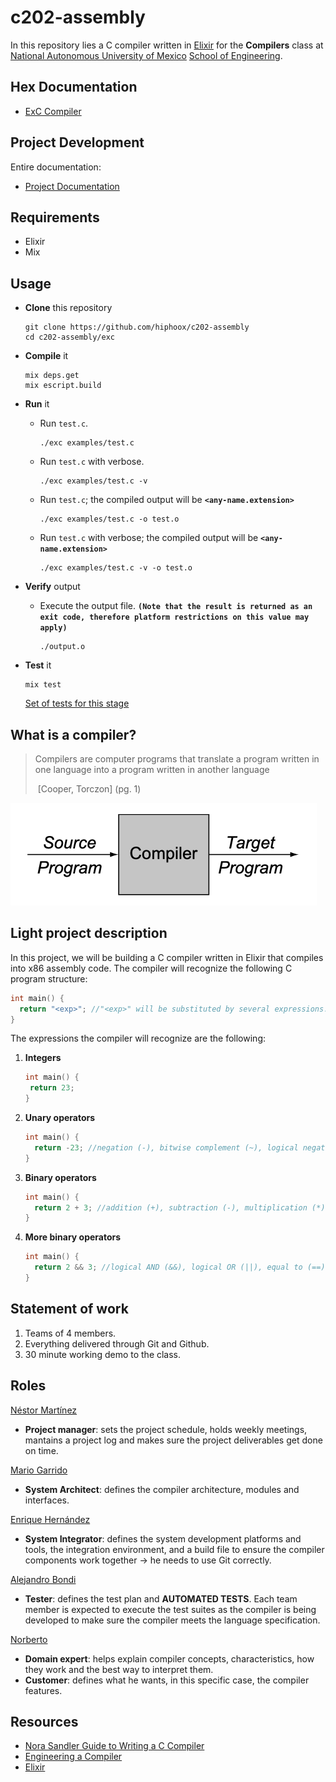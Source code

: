 # c202-assembly

In this repository lies a C compiler written in [Elixir](https://elixir-lang.org) for the **Compilers** class at [National Autonomous University of Mexico](https://www.topuniversities.com/universities/universidad-nacional-autonoma-de-mexico-unam/undergrad) [School of Engineering](http://www.fi-a.unam.mx). 

## Hex Documentation

- [ExC Compiler](https://hex.pm/packages/exc)

## Project Development

Entire documentation:

- [Project Documentation](https://github.com/hiphoox/c202-assembly/tree/master/docs)

## Requirements

- Elixir
- Mix

## Usage

- **Clone** this repository

  ```
  git clone https://github.com/hiphoox/c202-assembly
  cd c202-assembly/exc
  ```

- **Compile** it

  ```
  mix deps.get
  mix escript.build
  ```

- **Run** it

  - Run ```test.c```.

    ```
    ./exc examples/test.c 
    ```

  - Run ```test.c``` with verbose. 

    ```
    ./exc examples/test.c -v
    ```

  - Run ```test.c```; the compiled output will be **```<any-name.extension>```**

    ```
    ./exc examples/test.c -o test.o
    ```

  - Run ```test.c``` with verbose; the compiled output will be **```<any-name.extension>```**

    ```
    ./exc examples/test.c -v -o test.o
    ```

- **Verify** output

  - Execute the output file. **```(Note that the result is returned as an exit code, therefore platform restrictions on this value may apply)```**

    ```
    ./output.o
    ```
- **Test** it 

  ```
  mix test
  ```

  [Set of tests for this stage](https://github.com/hiphoox/c202-assembly/tree/master/docs/testing_integration/Stage_1)

## What is a compiler?

> Compilers are computer programs that translate a program written in one language into a program written in another language
>
> ​	[Cooper, Torczon] (pg. 1)

![compiler](./images/compiler.png)



## Light project description

In this project, we will be building a C compiler written in Elixir that compiles into x86 assembly code. The compiler will recognize the following C program structure:

```c
int main() {
  return "<exp>"; //"<exp>" will be substituted by several expressions.
}
```

The expressions the compiler will recognize are the following: 

1. **Integers**

   ```c
   int main() {
   	return 23;
   }
   ```

2. **Unary operators**

   ```c
   int main() {
     return -23; //negation (-), bitwise complement (~), logical negation (!)
   }
   ```

3. **Binary operators**

   ```c
   int main() {
     return 2 + 3; //addition (+), subtraction (-), multiplication (*), division (/)
   }
   ```

4. **More binary operators**

   ```c
   int main() {
     return 2 && 3; //logical AND (&&), logical OR (||), equal to (==), not equal to (!=), less than (<), less than or equal to (<=), greater than (>), greater than or equal to (>=)
   }
   ```

## Statement of work

1. Teams of 4 members.
2. Everything delivered through Git and Github.
3. 30 minute working demo to the class. 

## Roles

[Néstor Martínez](https://github.com/nestorivanmoi)

- **Project manager**: sets the project schedule, holds weekly meetings, mantains a project log and makes sure the project deliverables get done on time. 

[Mario Garrido](https://github.com/mgczacki)

- **System Architect**: defines the compiler architecture, modules and interfaces. 

[Enrique Hernández](https://github.com/RickyZoneZero)

- **System Integrator**: defines the system development platforms and tools, the integration environment, and a build file to ensure the compiler components work together -> he needs to use Git correctly. 

[Alejandro Bondi](https://github.com/bondi7)

- **Tester**: defines the test plan and **AUTOMATED TESTS**. Each team member is expected to execute the test suites as the compiler is being developed to make sure the compiler meets the language specification. 

[Norberto](https://github.com/hiphoox)

- **Domain expert**: helps explain compiler concepts, characteristics, how they work and the best way to interpret them. 
- **Customer**: defines what he wants, in this specific case, the compiler features. 

## Resources

- [Nora Sandler Guide to Writing a C Compiler](https://norasandler.com)
- [Engineering a Compiler](https://www.amazon.com/Engineering-Compiler-Keith-Cooper/dp/012088478X)
- [Elixir](https://elixir-lang.org)
